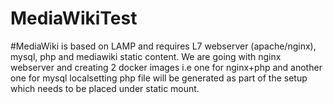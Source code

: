 # MediaWikiTest

#MediaWiki is based on  LAMP and requires L7 webserver (apache/nginx), mysql, php and mediawiki static content.
We are going with nginx webserver and creating 2 docker images i.e one for nginx+php and another one for mysql
localsetting php file will be generated as part of the setup which needs to be placed under static mount.
